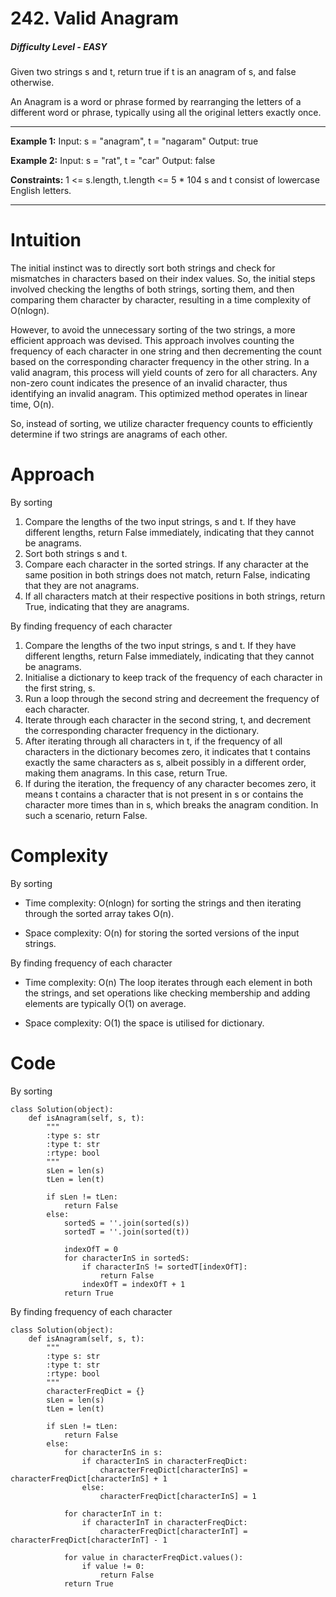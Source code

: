 # 242. Valid Anagram
##### Difficulty Level - EASY

Given two strings s and t, return true if t is an anagram of s, and false otherwise.

An Anagram is a word or phrase formed by rearranging the letters of a different word or phrase, typically using all the original letters exactly once.


---


**Example 1:**
Input: s = "anagram", t = "nagaram"
Output: true

**Example 2:**
Input: s = "rat", t = "car"
Output: false

**Constraints:**
1 <= s.length, t.length <= 5 * 104
s and t consist of lowercase English letters.


---


# Intuition
The initial instinct was to directly sort both strings and check for mismatches in characters based on their index values. So, the initial steps involved checking the lengths of both strings, sorting them, and then comparing them character by character, resulting in a time complexity of O(nlogn).

However, to avoid the unnecessary sorting of the two strings, a more efficient approach was devised. This approach involves counting the frequency of each character in one string and then decrementing the count based on the corresponding character frequency in the other string. In a valid anagram, this process will yield counts of zero for all characters. Any non-zero count indicates the presence of an invalid character, thus identifying an invalid anagram. This optimized method operates in linear time, O(n).

So, instead of sorting, we utilize character frequency counts to efficiently determine if two strings are anagrams of each other.

# Approach

By sorting
1. Compare the lengths of the two input strings, s and t. If they have different lengths, return False immediately, indicating that they cannot be anagrams.
2. Sort both strings s and t.
3. Compare each character in the sorted strings. If any character at the same position in both strings does not match, return False, indicating that they are not anagrams.
4. If all characters match at their respective positions in both strings, return True, indicating that they are anagrams.

By finding frequency of each character
1. Compare the lengths of the two input strings, s and t. If they have different lengths, return False immediately, indicating that they cannot be anagrams.
2. Initialise a dictionary to keep track of the frequency of each character in the first string, s.
3. Run a loop through the second string and decreement the frequency of each character.
4. Iterate through each character in the second string, t, and decrement the corresponding character frequency in the dictionary.
5. After iterating through all characters in t, if the frequency of all characters in the dictionary becomes zero, it indicates that t contains exactly the same characters as s, albeit possibly in a different order, making them anagrams. In this case, return True.
6. If during the iteration, the frequency of any character becomes zero, it means t contains a character that is not present in s or contains the character more times than in s, which breaks the anagram condition. In such a scenario, return False.

# Complexity

By sorting
- Time complexity:
O(nlogn) for sorting the strings and then iterating through the sorted array takes O(n).

- Space complexity:
O(n) for storing the sorted versions of the input strings.

By finding frequency of each character
- Time complexity:
O(n) The loop iterates through each element in both the strings, and set operations like checking membership and adding elements are typically O(1) on average.

- Space complexity:
O(1) the space is utilised for dictionary.


# Code

By sorting
```
class Solution(object):
    def isAnagram(self, s, t):
        """
        :type s: str
        :type t: str
        :rtype: bool
        """
        sLen = len(s)
        tLen = len(t)

        if sLen != tLen:
            return False
        else:
            sortedS = ''.join(sorted(s))
            sortedT = ''.join(sorted(t))

            indexOfT = 0
            for characterInS in sortedS:
                if characterInS != sortedT[indexOfT]:
                    return False
                indexOfT = indexOfT + 1
            return True

```


By finding frequency of each character
```
class Solution(object):
    def isAnagram(self, s, t):
        """
        :type s: str
        :type t: str
        :rtype: bool
        """
        characterFreqDict = {}
        sLen = len(s)
        tLen = len(t)

        if sLen != tLen:
            return False
        else:
            for characterInS in s:
                if characterInS in characterFreqDict:
                    characterFreqDict[characterInS] = characterFreqDict[characterInS] + 1
                else:
                    characterFreqDict[characterInS] = 1
            
            for characterInT in t:
                if characterInT in characterFreqDict:
                    characterFreqDict[characterInT] = characterFreqDict[characterInT] - 1

            for value in characterFreqDict.values():
                if value != 0:
                    return False
            return True

```